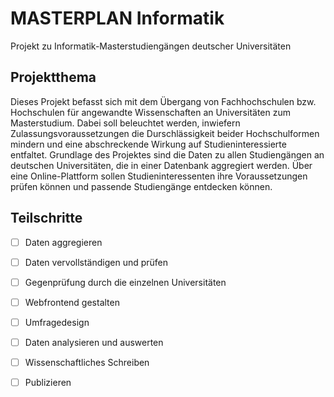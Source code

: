 # MASTERPLAN Informatik
Projekt zu Informatik-Masterstudiengängen deutscher Universitäten
## Projektthema
Dieses Projekt befasst sich mit dem Übergang von Fachhochschulen bzw. Hochschulen für angewandte Wissenschaften an Universitäten zum Masterstudium. Dabei soll beleuchtet werden, inwiefern Zulassungsvoraussetzungen die Durschlässigkeit beider Hochschulformen mindern und eine abschreckende Wirkung auf Studieninteressierte entfaltet.
Grundlage des Projektes sind die Daten zu allen Studiengängen an deutschen Universitäten, die in einer Datenbank aggregiert werden. Über eine Online-Plattform sollen Studieninteressenten ihre Voraussetzungen prüfen können und passende Studiengänge entdecken können.

## Teilschritte
- [ ] Daten aggregieren
- [ ] Daten vervollständigen und prüfen
- [ ] Gegenprüfung durch die einzelnen Universitäten
- [ ] Webfrontend gestalten
- [ ] Umfragedesign
- [ ] Daten analysieren und auswerten
- [ ] Wissenschaftliches Schreiben
- [ ] Publizieren

